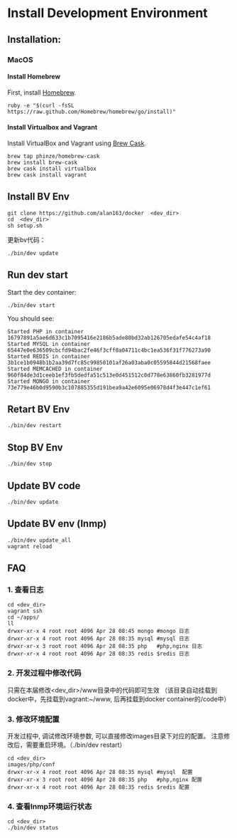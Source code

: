 # Install Development Environment

## Installation:

### MacOS

#### Install Homebrew

First, install [Homebrew](http://brew.sh/).

```
ruby -e "$(curl -fsSL https://raw.github.com/Homebrew/homebrew/go/install)"
```

#### Install Virtualbox and Vagrant

Install VirtualBox and Vagrant using [Brew Cask](https://github.com/phinze/homebrew-cask).

```
brew tap phinze/homebrew-cask
brew install brew-cask
brew cask install virtualbox
brew cask install vagrant
```

##  Install BV Env
```
git clone https://github.com/alan163/docker  <dev_dir>
cd  <dev_dir>
sh setup.sh

```
更新bv代码：

```
./bin/dev update
```

## Run dev start

Start the dev container:

```
./bin/dev start
```

You should see:

```
Started PHP in container 16797891a5ae6d633c1b7095416e2186b5ade80bd32ab126705edafe54c4af18
Started MYSQL in container 65447e0e636509cbcfd94bac2fe46f3cff8a04711c4bc1ea536f31f776273a90
Started REDIS in container 3b1ce1b0948b1b2aa39d7fc85c99850101af26a03aba0c05595844d21568faee
Started MEMCACHED in container 960f84de3d1ceeb1ef3fb5dedfa51c513e0d451512c0d778e63860fb3281977d
Started MONGO in container 73e779e46b0d9590b3c107885355d191bea9a42e6095e06978d4f3e447c1ef61
```


## Retart BV Env

```
./bin/dev restart
```

## Stop BV Env

```
./bin/dev stop
```


## Update BV code

```
./bin/dev update
```

## Update BV env (lnmp)

```
./bin/dev update_all
vagrant reload
```

## FAQ
### 1. 查看日志
```
cd <dev_dir>
vagrant ssh
cd ~/apps/
ll 
drwxr-xr-x 4 root root 4096 Apr 28 08:45 mongo #mongo 日志
drwxr-xr-x 4 root root 4096 Apr 28 08:35 mysql #mysql 日志
drwxr-xr-x 3 root root 4096 Apr 28 08:35 php   #php,nginx 日志
drwxr-xr-x 4 root root 4096 Apr 28 08:35 redis $redis 日志
```

### 2. 开发过程中修改代码 
只需在本届修改<dev_dir>/www目录中的代码即可生效
（该目录自动挂载到docker中，先挂载到vagrant:~/www, 后再挂载到docker container的/code中）

### 3. 修改环境配置
开发过程中, 调试修改环境参数, 可以直接修改images目录下对应的配置。
注意修改后，需要重启环境。（./bin/dev restart）
```
cd <dev_dir>
images/php/conf
drwxr-xr-x 4 root root 4096 Apr 28 08:35 mysql #mysql  配置
drwxr-xr-x 3 root root 4096 Apr 28 08:35 php   #php,nginx 配置
drwxr-xr-x 4 root root 4096 Apr 28 08:35 redis $redis 配置
```

### 4. 查看lnmp环境运行状态
```
cd <dev_dir>
./bin/dev status
```



